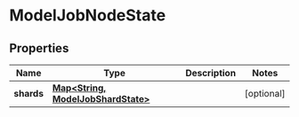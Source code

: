 # ModelJobNodeState

## Properties
Name | Type | Description | Notes
------------ | ------------- | ------------- | -------------
**shards** | [**Map&lt;String, ModelJobShardState&gt;**](ModelJobShardState.md) |  |  [optional]
